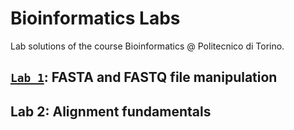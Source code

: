 # Bioinformatics Labs
Lab solutions of the course Bioinformatics @ Politecnico di Torino. 
## [`Lab 1`](./lab1): FASTA and FASTQ file manipulation 

## Lab 2: Alignment fundamentals
